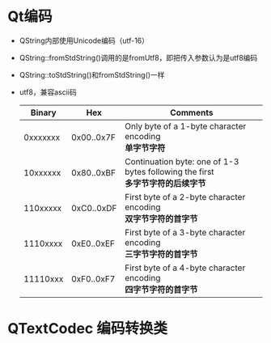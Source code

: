 # Qt编码

* QString内部使用Unicode编码（utf-16）

* QString::fromStdString()调用的是fromUtf8，即把传入参数认为是utf8编码

* QString::toStdString()和fromStdString()一样

* utf8，兼容ascii码
  
  | Binary   | Hex        | Comments                                                                  |
  | -------- | ---------- | ------------------------------------------------------------------------- |
  | 0xxxxxxx | 0x00..0x7F | Only byte of a 1-byte character encoding<br>**单字节字符**                     |
  | 10xxxxxx | 0x80..0xBF | Continuation byte: one of 1-3 bytes following the first<br>**多字节字符的后续字节** |
  | 110xxxxx | 0xC0..0xDF | First byte of a 2-byte character encoding<br>**双字节字符的首字节**                |
  | 1110xxxx | 0xE0..0xEF | First byte of a 3-byte character encoding<br>**三字节字符的首字节**                |
  | 11110xxx | 0xF0..0xF7 | First byte of a 4-byte character encoding<br>**四字节字符的首字节**                |

# QTextCodec 编码转换类


